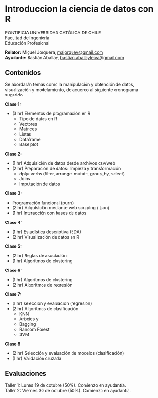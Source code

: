 # Introduccion  la ciencia de datos con R
PONTIFICIA UNIVERSIDAD CATÓLICA DE CHILE <br>
Facultad de Ingeniería <br>
Educación Profesional <br>

**Relator:** Miguel Jorquera, majorquev@gmail.com <br>
**Ayudante:** Bastián Aballay, bastian.aballayleiva@gmail.com

## Contenidos

Se abordarán temas como la manipulación y obtención de datos, visualización y modelamiento, de acuerdo al siguiente cronograma sugerido.

**Clase 1:**
  * (3 hr) Elementos de programación en R 
    * Tipo de datos en R
    * Vectores
    * Matrices
    * Listas
    * Dataframe
    * Base plot 

**Clase 2:**
  * (1 hr) Adquisición de datos desde archivos csv/web
  * (2 hr) Preparación de datos: limpieza y transformación 
    * dplyr verbs (filter, arrange, mutate, group_by, select)
    * Joins 
    * Imputación de datos
  
**Clase 3:**
  *  Programación funcional (purrr)
  * (2 hr) Adquisición mediante web scraping (.json)
  * (1 hr) Interacción con bases de datos

**Clase 4:**
  * (1 hr) Estadística descriptiva (EDA)
  * (2 hr) Visualización de datos en R 
 
**Clase 5:**
  * (2 hr) Reglas de asociación 
  * (1 hr) Algoritmos de clustering

**Clase 6:**
  * (1 hr) Algoritmos de clustering
  * (2 hr) Algoritmos de regresión

**Clase 7:**
  * (1 hr) seleccion y evaluacion (regresión)
  * (2 hr) Algoritmos de clasificación
    * KNN 
    * Árboles y 
    * Bagging
    * Random Forest
    * SVM

**Clase 8**
  * (2 hr) Selección y evaluación de modelos (clasificación)
  * (1 hr) Validación cruzada

## Evaluaciones
Taller 1: Lunes 19 de cotubre (50%). Comienzo en ayudantía. <br>
Taller 2: Viernes 30 de octubre (50%). Comienzo en ayudantía.

